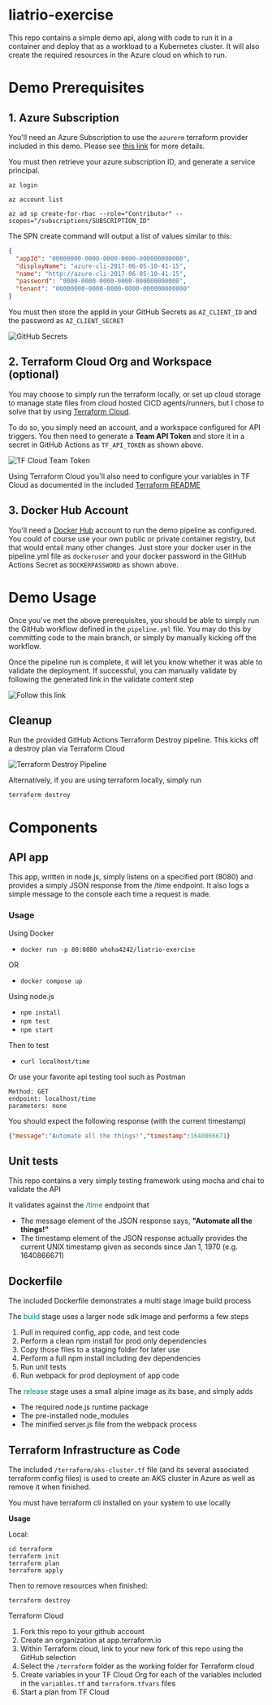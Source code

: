 
# liatrio-exercise
This repo contains a simple demo api, along with code to run it in a container and deploy that as a workload to a Kubernetes cluster. It will also create the required resources in the Azure cloud on which to run.

# Demo Prerequisites

## 1. Azure Subscription

You'll need an Azure Subscription to use the `azurerm` terraform provider included in this demo. Please see [this link](https://docs.microsoft.com/en-us/azure/cost-management-billing/manage/create-subscription) for more details.

You must then retrieve your azure subscription ID, and generate a service principal.

```
az login

az account list

az ad sp create-for-rbac --role="Contributor" --scopes="/subscriptions/SUBSCRIPTION_ID"
```

The SPN create command will output a list of values similar to this:

```json
{
  "appId": "00000000-0000-0000-0000-000000000000",
  "displayName": "azure-cli-2017-06-05-10-41-15",
  "name": "http://azure-cli-2017-06-05-10-41-15",
  "password": "0000-0000-0000-0000-000000000000",
  "tenant": "00000000-0000-0000-0000-000000000000"
}
```

You must then store the appId in your GitHub Secrets as `AZ_CLIENT_ID` and the password as `AZ_CLIENT_SECRET`

![GitHub Secrets](https://github.com/whoha4242/liatrio-exercise/raw/main/attachments/githubsecrets.png)

## 2. Terraform Cloud Org and Workspace (optional)

You may choose to simply run the terraform locally, or set up cloud storage to manage state files from cloud hosted CICD agents/runners, but I chose to solve that by using [Terraform Cloud](https://app.terraform.io/).

To do so, you simply need an account, and a workspace configured for API triggers. You then need to generate a **Team API Token** and store it in a secret in GitHub Actions as `TF_API_TOKEN` as shown above.

![TF Cloud Team Token](https://github.com/whoha4242/liatrio-exercise/raw/main/attachments/TFCloudTeamToken.png)

Using Terraform Cloud you'll also need to configure your variables in TF Cloud as documented in the included [Terraform README](https://github.com/whoha4242/liatrio-exercise/tree/main/terraform#readme)

## 3. Docker Hub Account

You'll need a [Docker Hub]() account to run the demo pipeline as configured. You could of course use your own public or private container registry, but that would entail many other changes. Just store your docker user in the pipeline.yml file as `dockeruser` and your docker password in the GitHub Actions Secret as `DOCKERPASSWORD` as shown above.

# Demo Usage

Once you've met the above prerequisites, you should be able to simply run the GitHub workflow defined in the `pipeline.yml` file. You may do this by committing code to the main branch, or simply by manually kicking off the workflow.

Once the pipeline run is complete, it will let you know whether it was able to validate the deployment. If successful, you can manually validate by following the generated link in the validate content step

![Follow this link](https://github.com/whoha4242/liatrio-exercise/raw/main/attachments/validation.png)

## Cleanup

Run the provided GitHub Actions Terraform Destroy pipeline. This kicks off a destroy plan via Terraform Cloud

![Terraform Destroy Pipeline](https://github.com/whoha4242/liatrio-exercise/raw/main/attachments/tfdestroy.png)

Alternatively, if you are using terraform locally, simply run

`terraform destroy`

# Components

## API app
This app, written in node.js, simply listens on a specified port (8080) and provides a simply JSON response from the /time endpoint. It also logs a simple message to the console each time a request is made.

### Usage

Using Docker<br>
- `docker run -p 80:8080 whoha4242/liatrio-exercise`

OR

- `docker compose up`

Using node.js<br>
- `npm install`<br>
- `npm test`<br>
- `npm start`<br>

Then to test

- `curl localhost/time`

Or use your favorite api testing tool such as Postman

```
Method: GET
endpoint: localhost/time
parameters: none
```

You should expect the following response (with the current timestamp)
```json
{"message":"Automate all the things!","timestamp":1640866671}
```

## Unit tests
This repo contains a very simply testing framework using mocha and chai to validate the API

It validates against the <font style="color:teal">/time</font> endpoint that

- The message element of the JSON response says, **"Automate all the things!"**
- The timestamp element of the JSON response actually provides the current UNIX timestamp given as seconds since Jan 1, 1970 (e.g. 1640866671)

## Dockerfile
The included Dockerfile demonstrates a multi stage image build process

The <font style="color:teal">build</font> stage uses a larger node sdk image and performs a few steps

1. Pull in required config, app code, and test code
1. Perform a clean npm install for prod only dependencies
1. Copy those files to a staging folder for later use
1. Perform a full npm install including dev dependencies
1. Run unit tests
1. Run webpack for prod deployment of app code

The <font style="color:teal">release</font> stage uses a small alpine image as its base, and simply adds
- The required node.js runtime package
- The pre-installed node_modules
- The minified server.js file from the webpack process

## Terraform Infrastructure as Code

The included `/terraform/aks-cluster.tf` file (and its several associated terraform config files) is used to create an AKS cluster in Azure as well as remove it when finished.

You must have terraform cli installed on your system to use locally

**Usage**

Local:
```
cd terraform
terraform init
terraform plan
terraform apply
```

Then to remove resources when finished:
```
terraform destroy
```

Terraform Cloud

1. Fork this repo to your github account
1. Create an organization at app.terraform.io
1. Within Terraform cloud, link to your new fork of this repo using the GitHub selection
1. Select the `/terraform` folder as the working folder for Terraform cloud
1. Create variables in your TF Cloud Org for each of the variables included in the `variables.tf` and `terraform.tfvars` files
1. Start a plan from TF Cloud

<demo2>
<demo3>
<demo4>